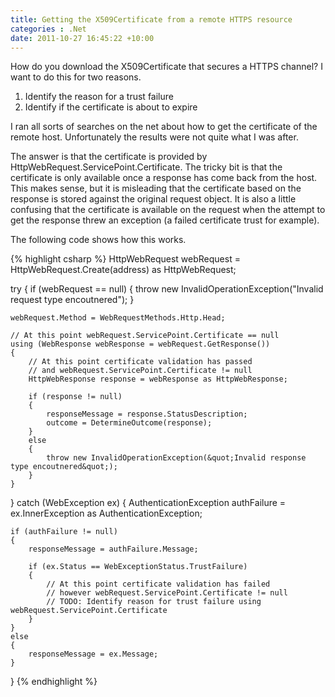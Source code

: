 ```yaml
---
title: Getting the X509Certificate from a remote HTTPS resource
categories : .Net
date: 2011-10-27 16:45:22 +10:00
---
```


How do you download the X509Certificate that secures a HTTPS channel? I want to do this for two reasons.

1. Identify the reason for a trust failure
1. Identify if the certificate is about to expire

I ran all sorts of searches on the net about how to get the certificate of the remote host. Unfortunately the results were not quite what I was after.

The answer is that the certificate is provided by HttpWebRequest.ServicePoint.Certificate. The tricky bit is that the certificate is only available once a response has come back from the host. This makes sense, but it is misleading that the certificate based on the response is stored against the original request object. It is also a little confusing that the certificate is available on the request when the attempt to get the response threw an exception (a failed certificate trust for example).

<!--more-->

The following code shows how this works.

{% highlight csharp %}
HttpWebRequest webRequest = HttpWebRequest.Create(address) as HttpWebRequest;
    
try
{
    if (webRequest == null)
    {
        throw new InvalidOperationException(&quot;Invalid request type encoutnered&quot;);
    }
    
    webRequest.Method = WebRequestMethods.Http.Head;
    
    // At this point webRequest.ServicePoint.Certificate == null
    using (WebResponse webResponse = webRequest.GetResponse())
    {
        // At this point certificate validation has passed
        // and webRequest.ServicePoint.Certificate != null
        HttpWebResponse response = webResponse as HttpWebResponse;
    
        if (response != null)
        {
            responseMessage = response.StatusDescription;
            outcome = DetermineOutcome(response);
        }
        else
        {
            throw new InvalidOperationException(&quot;Invalid response type encoutnered&quot;);
        }
    }
}
catch (WebException ex)
{
    AuthenticationException authFailure = ex.InnerException as AuthenticationException;
    
    if (authFailure != null)
    {
        responseMessage = authFailure.Message;
    
        if (ex.Status == WebExceptionStatus.TrustFailure)
        {
            // At this point certificate validation has failed
            // however webRequest.ServicePoint.Certificate != null
            // TODO: Identify reason for trust failure using webRequest.ServicePoint.Certificate
        }
    } 
    else
    {
        responseMessage = ex.Message;
    }
}
{% endhighlight %}


